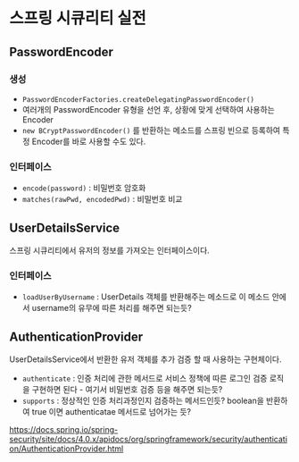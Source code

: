 # 스프링 시큐리티 실전

## PasswordEncoder

### 생성

- `PasswordEncoderFactories.createDelegatingPasswordEncoder()`
- 여러개의 PasswordEncoder 유형을 선언 후, 상황에 맞게 선택하여 사용하는 Encoder
- `new BCryptPasswordEncoder()` 를 반환하는 메소드를 스프링 빈으로 등록하여 특정 Encoder를 바로 사용할 수도 있다.

### 인터페이스

- `encode(password)` : 비밀번호 암호화
- `matches(rawPwd, encodedPwd)` : 비밀번호 비교

## UserDetailsService

스프링 시큐리티에서 유저의 정보를 가져오는 인터페이스이다.

### 인터페이스

- `loadUserByUsername` : UserDetails 객체를 반환해주는 메소드로 이 메소드 안에서 username의 유무에 따른 처리를 해주면 되는듯?

## AuthenticationProvider

UserDetailsService에서 반환한 유저 객체를 추가 검증 할 때 사용하는 구현체이다.

- `authenticate` : 인증 처리에 관한 메서드로 서비스 정책에 따른 로그인 검증 로직을 구현하면 된다 - 여기서 비밀번호 검증 등을 해주면 되는듯?
- `supports` : 정상적인 인증 처리과정인지 검증하는 메서드인듯? boolean을 반환하여 true 이면 authenticatae 메서드로 넘어가는 듯?

https://docs.spring.io/spring-security/site/docs/4.0.x/apidocs/org/springframework/security/authentication/AuthenticationProvider.html

